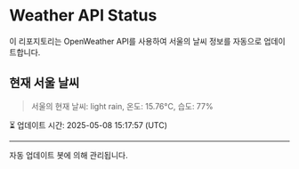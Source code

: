 
# Weather API Status

이 리포지토리는 OpenWeather API를 사용하여 서울의 날씨 정보를 자동으로 업데이트합니다.

## 현재 서울 날씨
> 서울의 현재 날씨: light rain, 온도: 15.76°C, 습도: 77%

⏳ 업데이트 시간: 2025-05-08 15:17:57 (UTC)

---
자동 업데이트 봇에 의해 관리됩니다.
